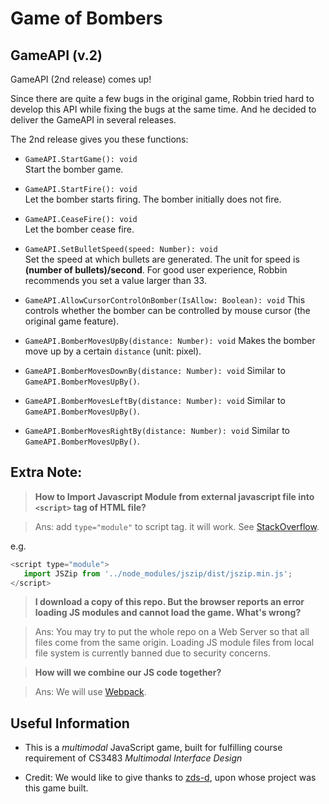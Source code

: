 # Game of Bombers


## GameAPI (v.2)

GameAPI (2nd release) comes up!

Since there are quite a few bugs in the original game, Robbin tried hard to develop this API while fixing the bugs at the same time. And he decided to deliver the GameAPI in several releases.

The 2nd release gives you these functions:

+ ```GameAPI.StartGame(): void```  
 Start the bomber game.

+ ```GameAPI.StartFire(): void```  
  Let the bomber starts firing. The bomber initially does not fire.

+ ```GameAPI.CeaseFire(): void```  
  Let the bomber cease fire.

+ ```GameAPI.SetBulletSpeed(speed: Number): void```  
  Set the speed at which bullets are generated. The unit for speed is **(number of bullets)/second**. For good user experience, Robbin recommends you set a value larger than 33.

+ ```GameAPI.AllowCursorControlOnBomber(IsAllow: Boolean): void```
  This controls whether the bomber can be controlled by mouse cursor (the original game feature).

+ ```GameAPI.BomberMovesUpBy(distance: Number): void```
  Makes the bomber move up by a certain ```distance``` (unit: pixel).

+ ```GameAPI.BomberMovesDownBy(distance: Number): void```
  Similar to ```GameAPI.BomberMovesUpBy()```.

+ ```GameAPI.BomberMovesLeftBy(distance: Number): void```
  Similar to ```GameAPI.BomberMovesUpBy()```.

+ ```GameAPI.BomberMovesRightBy(distance: Number): void```
  Similar to ```GameAPI.BomberMovesUpBy()```.

## Extra Note: 
  > **How to Import Javascript Module from external javascript file into ```<script>``` tag of HTML file?**
 
  > Ans: add ```type="module"``` to script tag. it will work. See [StackOverflow](https://stackoverflow.com/questions/62783429/how-to-import-javascript-module-from-external-javascript-file-into-script-tag).
  
  e.g.
  ```js
  <script type="module">    
     import JSZip from '../node_modules/jszip/dist/jszip.min.js';
  </script>
  ```
 
  > **I download a copy of this repo. But the browser reports an error loading JS modules and cannot load the game. What's wrong?**  
  
  > Ans: You may try to put the whole repo on a Web Server so that all files come from the same origin. Loading JS module files from local file system is currently banned due to security concerns.
 
  > **How will we combine our JS code together?**

  > Ans: We will use [Webpack](https://webpack.js.org/guides/getting-started/).
 
 

## Useful Information

+ This is a *multimodal* JavaScript game, built for fulfilling course requirement of CS3483 *Multimodal Interface Design* 

+ Credit: We would like to give thanks to [zds-d](https://github.com/zds-d/planeGame.git), upon whose project was this game built. 
